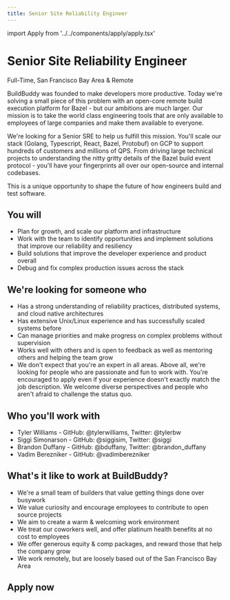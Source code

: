 ```yaml
---
title: Senior Site Reliability Engineer
---
```


import Apply from '../../components/apply/apply.tsx'

# Senior Site Reliability Engineer

<div className="pill"> Full-Time, San Francisco Bay Area & Remote</div>

BuildBuddy was founded to make developers more productive. Today we're solving a small piece of this problem with an open-core remote build execution platform for Bazel - but our ambitions are much larger. Our mission is to take the world class engineering tools that are only available to employees of large companies and make them available to everyone.

We're looking for a Senior SRE to help us fulfill this mission. You'll scale our stack (Golang, Typescript, React, Bazel, Protobuf) on GCP to support hundreds of customers and millions of QPS. From driving large technical projects to understanding the nitty gritty details of the Bazel build event protocol - you'll have your fingerprints all over our open-source and internal codebases.

This is a unique opportunity to shape the future of how engineers build and test software.

## You will

- Plan for growth, and scale our platform and infrastructure
- Work with the team to identify opportunities and implement solutions that improve our reliability and resiliency
- Build solutions that improve the developer experience and product overall
- Debug and fix complex production issues across the stack

## We're looking for someone who

- Has a strong understanding of reliability practices, distributed systems, and cloud native architectures
- Has extensive Unix/Linux experience and has successfully scaled systems before
- Can manage priorities and make progress on complex problems without supervision
- Works well with others and is open to feedback as well as mentoring others and helping the team grow
- We don't expect that you're an expert in all areas. Above all, we're looking for people who are passionate and fun to work with. You're encouraged to apply even if your experience doesn't exactly match the job description. We welcome diverse perspectives and people who aren't afraid to challenge the status quo.

## Who you'll work with

- Tyler Williams - GitHub: @tylerwilliams, Twitter: @tylerbw
- Siggi Simonarson - GitHub: @siggisim, Twitter: @siggi
- Brandon Duffany - GitHub: @bduffany, Twitter: @brandon_duffany
- Vadim Berezniker - GitHub: @vadimberezniker

## What's it like to work at BuildBuddy?

- We're a small team of builders that value getting things done over busywork
- We value curiosity and encourage employees to contribute to open source projects
- We aim to create a warm & welcoming work environment
- We treat our coworkers well, and offer platinum health benefits at no cost to employees
- We offer generous equity & comp packages, and reward those that help the company grow
- We work remotely, but are loosely based out of the San Francisco Bay Area

## Apply now

<Apply />
